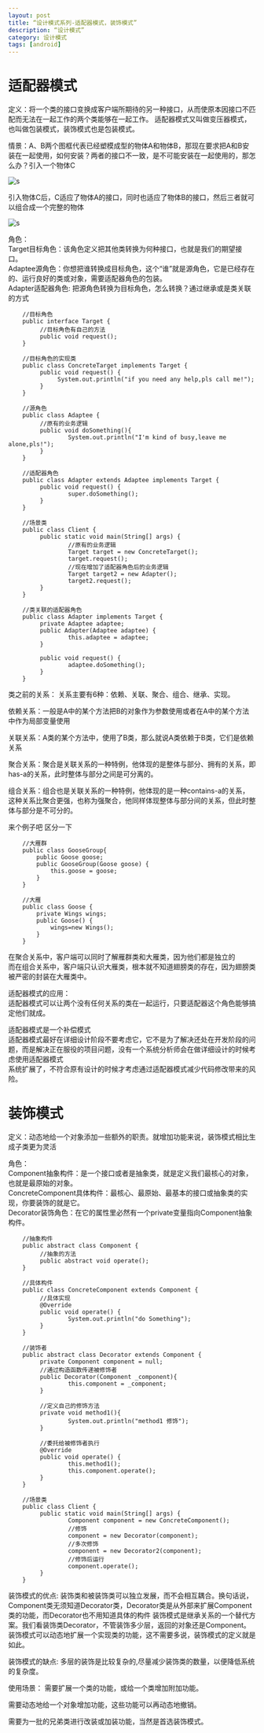 ```yaml
---
layout: post
title: “设计模式系列-适配器模式，装饰模式”
description: “设计模式”
category: 设计模式
tags: [android]
---
```


# 适配器模式

定义：将一个类的接口变换成客户端所期待的另一种接口，从而使原本因接口不匹配而无法在一起工作的两个类能够在一起工作。
适配器模式又叫做变压器模式，也叫做包装模式，装饰模式也是包装模式。

情景：A、B两个图框代表已经塑模成型的物体A和物体B，那现在要求把A和B安装在一起使用，如何安装？两者的接口不一致，是不可能安装在一起使用的，那怎么办？引入一个物体C

![s](/img/design/adp1.jpg)

引入物体C后，C适应了物体A的接口，同时也适应了物体B的接口，然后三者就可以组合成一个完整的物体

![s](/img/design/adp2.jpg)

角色：<br/>
Target目标角色：该角色定义把其他类转换为何种接口，也就是我们的期望接口。 <br/>
Adaptee源角色：你想把谁转换成目标角色，这个“谁”就是源角色，它是已经存在的、运行良好的类或对象，需要适配器角色的包装。  <br/>
Adapter适配器角色: 把源角色转换为目标角色，怎么转换？通过继承或是类关联的方式

        //目标角色
        public interface Target {
             //目标角色有自己的方法
             public void request();
        }

        //目标角色的实现类
        public class ConcreteTarget implements Target {
             public void request() {
                  System.out.println("if you need any help,pls call me!");
             }
        }

        //源角色
        public class Adaptee {
             //原有的业务逻辑
             public void doSomething(){
                     System.out.println("I'm kind of busy,leave me alone,pls!");
             }
        }

        //适配器角色
        public class Adapter extends Adaptee implements Target {
             public void request() {
                     super.doSomething();
             }
        }

        //场景类
        public class Client {
             public static void main(String[] args) {
                     //原有的业务逻辑
                     Target target = new ConcreteTarget();
                     target.request();
                     //现在增加了适配器角色后的业务逻辑
                     Target target2 = new Adapter();
                     target2.request();
             }
        }

        //类关联的适配器角色
        public class Adapter implements Target {
             private Adaptee adaptee;
             public Adapter(Adaptee adaptee) {
                     this.adaptee = adaptee;
             }

             public void request() {
                     adaptee.doSomething();
             }
        }

类之前的关系：
关系主要有6种：依赖、关联、聚合、组合、继承、实现。

依赖关系：一般是A中的某个方法把B的对象作为参数使用或者在A中的某个方法中作为局部变量使用

关联关系：A类的某个方法中，使用了B类，那么就说A类依赖于B类，它们是依赖关系

聚合关系：聚合是关联关系的一种特例，他体现的是整体与部分、拥有的关系，即has-a的关系，此时整体与部分之间是可分离的。

组合关系：组合也是关联关系的一种特例，他体现的是一种contains-a的关系，这种关系比聚合更强，也称为强聚合，他同样体现整体与部分间的关系，但此时整体与部分是不可分的。

来个例子吧 区分一下

        //大雁群
        public class GooseGroup{
            public Goose goose;
            public GooseGroup(Goose goose) {
                this.goose = goose;
            }
        }

        //大雁
        public class Goose {
            private Wings wings;
            public Goose() {
                wings=new Wings();
            }
        }

在聚合关系中，客户端可以同时了解雁群类和大雁类，因为他们都是独立的<br/>
而在组合关系中，客户端只认识大雁类，根本就不知道翅膀类的存在，因为翅膀类被严密的封装在大雁类中。

适配器模式的应用：<br/>
适配器模式可以让两个没有任何关系的类在一起运行，只要适配器这个角色能够搞定他们就成。

适配器模式是一个补偿模式 <br/>
适配器模式最好在详细设计阶段不要考虑它，它不是为了解决还处在开发阶段的问题，而是解决正在服役的项目问题，没有一个系统分析师会在做详细设计的时候考虑使用适配器模式 <br/>
系统扩展了，不符合原有设计的时候才考虑通过适配器模式减少代码修改带来的风险。

# 装饰模式

定义：动态地给一个对象添加一些额外的职责。就增加功能来说，装饰模式相比生成子类更为灵活

角色：<br/>
Component抽象构件：是一个接口或者是抽象类，就是定义我们最核心的对象，也就是最原始的对象。<br/>
ConcreteComponent具体构件：最核心、最原始、最基本的接口或抽象类的实现，你要装饰的就是它。<br/>
Decorator装饰角色：在它的属性里必然有一个private变量指向Component抽象构件。<br/>

        //抽象构件
        public abstract class Component {
             //抽象的方法
             public abstract void operate();
        }

        //具体构件
        public class ConcreteComponent extends Component {
             //具体实现
             @Override
             public void operate() {
                     System.out.println("do Something");
             }
        }

        //装饰者
        public abstract class Decorator extends Component {
             private Component component = null;
             //通过构造函数传递被修饰者
             public Decorator(Component _component){
                     this.component = _component;
             }

             //定义自己的修饰方法
             private void method1(){
                     System.out.println("method1 修饰");
             }

             //委托给被修饰者执行
             @Override
             public void operate() {
                     this.method1();
                     this.component.operate();
             }
        }

        //场景类
        public class Client {
             public static void main(String[] args) {
                     Component component = new ConcreteComponent();
                     //修饰
                     component = new Decorator(component);
                     //多次修饰
                     component = new Decorator2(component);
                     //修饰后运行
                     component.operate();
             }
        }

装饰模式的优点:
装饰类和被装饰类可以独立发展，而不会相互耦合。换句话说，Component类无须知道Decorator类，Decorator类是从外部来扩展Component类的功能，而Decorator也不用知道具体的构件
装饰模式是继承关系的一个替代方案。我们看装饰类Decorator，不管装饰多少层，返回的对象还是Component。
装饰模式可以动态地扩展一个实现类的功能，这不需要多说，装饰模式的定义就是如此。

装饰模式的缺点:
多层的装饰是比较复杂的,尽量减少装饰类的数量，以便降低系统的复杂度。

使用场景：
需要扩展一个类的功能，或给一个类增加附加功能。

需要动态地给一个对象增加功能，这些功能可以再动态地撤销。

需要为一批的兄弟类进行改装或加装功能，当然是首选装饰模式。